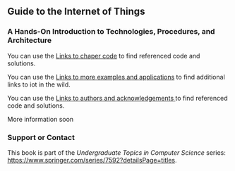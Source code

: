 ## Guide to the Internet of Things
### A Hands-On Introduction to Technologies, Procedures, and Architecture

You can use the [Links to chaper code](chapters.md) to find referenced code and solutions.

You can use the [Links to more examples and applications](hapters.md) to find additional links to iot in the wild.

You can use the [Links to authors and acknowledgements ](authors.md) to find referenced code and solutions.

More information soon


### Support or Contact

This book is part of the *Undergraduate Topics in Computer Science* series:  https://www.springer.com/series/7592?detailsPage=titles. 
